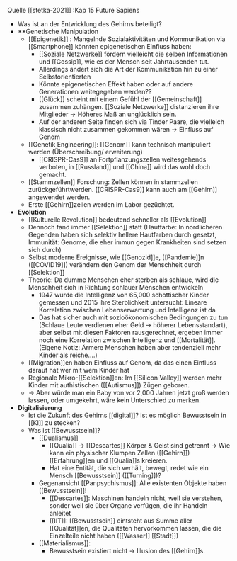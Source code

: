 Quelle [[stetka-2021]] :Kap 15 Future Sapiens
- Was ist an der Entwicklung des Gehirns beteiligt?
- **Genetische Manipulation
	- [[Epigenetik]] : Mangelnde Sozialaktivitäten und Kommunikation via [[Smartphone]] könnten epigenetischen Einfluss haben:
		- [[Soziale Netzwerke]] fördern vielleicht die selben Informationen und [[Gossip]], wie es der Mensch seit Jahrtausenden tut. 
		- Allerdings ändert sich die Art der Kommunikation hin zu einer Selbstorientierten
		- Könnte epigenetischen Effekt haben oder auf andere Generationen weitegegeben werden??
		- [[Glück]] scheint mit einem Gefühl der [[Gemeinschaft]] zusammen zuhängen. [[Soziale Netzwerke]] distanzieren ihre Mitglieder -> Höheres Maß an unglücklich sein.
		- Auf der anderen Seite finden sich via Tinder Paare, die vielleich klassisch nicht zusammen gekommen wären -> Einfluss auf Genom
	- [[Genetik Engineering]]: [[Genom]] kann technisch manipuliert werden (Überschreibung/ erweiterung)
		- [[CRISPR-Cas9]] an Fortpflanzungszellen weitesgehends verboten, in [[Russland]] und [[China]] wird das wohl doch gemacht.
	- [[Stammzellen]] Forschung: Zellen können in stammzellen zurückgeführtwerden. [[CRISPR-Cas9]] kann auch am [[Gehirn]] angewendet werden.
	- Erste [[Gehirn]]zellen werden im Labor gezüchtet. 
- **Evolution**
	- [[Kulturelle Revolution]] bedeutend schneller als [[Evolution]]
	- Dennoch fand immer [[Selektion]] statt (Hautfarbe: In nordlicheren Gegenden haben sich selektiv hellere Hautfarben durch gesetzt, Immunität: Genome, die eher immun gegen Krankheiten sind setzen sich durch)
	- Selbst moderne Ereignisse, wie [[Genozid]]e, [[Pandemie]]n ([[COVID19]]) verändern den Genom der Menschheit durch [[Selektion]] 
	- Theorie: Da dumme Menschen eher sterben als schlaue, wird die Menschheit sich in Richtung schlauer Menschen entwickeln
		- 1947 wurde die Intelligenz von 65,000 schottischer Kinder gemessen und 2015 ihre Sterblichkeit untersucht: Lineare Korrelation zwischen Lebenserwartung und Intelligenz ist da
		- Das hat sicher auch mit sozioökonomischen Bedingungen zu tun (Schlaue Leute verdienen eher Geld -> höherer Lebensstandart), aber selbst mit diesen Faktoren rausgerechnet, ergeben immer noch eine Korrelation zwischen Intelligenz und [[Mortalität]]. (Eigene Notiz: Ärmere Menschen haben aber tendenziell mehr Kinder als reiche....)
	- [[Migration]]en haben Einfluss auf Genom, da das einen Einfluss darauf hat wer mit wem Kinder hat
	- Regionale Mikro-[[Selektion]]en: Im [[Silicon Valley]] werden mehr Kinder mit authistischen ([[Autismus]]) Zügen geboren.
	- -> Aber würde man ein Baby von vor 2,000 Jahren jetzt groß werden lassen, oder umgekehrt, wäre kein Unterschied zu merken.
- **Digitalisierung**
	- Ist die Zukunft des Gehirns [[digital]]? Ist es möglich Bewusstsein in [[KI]] zu stecken? 
	- Was ist [[Bewusstsein]]?
		- [[Dualismus]]
			- [[Qualia]]  -> [[Descartes]] Körper & Geist sind getrennt -> Wie kann ein physischer Klumpen Zellen ([[Gehirn]]) [[Erfahrung]]en und [[Qualia]]s kreieren.
			- Hat eine Entität, die sich verhält, bewegt, redet wie ein Mensch [[Bewusstsein]] ([[Turning]])?
		- Gegenansicht [[Panpsychismus]]: Alle existenten Objekte haben [[Bewusstsein]]!
			- [[Descartes]]: Maschinen handeln nicht, weil sie verstehen, sonder weil sie über Organe verfügen, die ihr Handeln anleitet
			- [[IIT]]:  [[Bewusstsein]] eintsteht aus Summe aller [[Qualität]]en, die Qualitäten hervorkommen lassen, die die Einzelteile nicht haben ([[Wasser]] [[Stadt]])
		- [[Materialismus]]:
			- Bewusstsein existiert nicht -> Illusion des [[Gehirn]]s.